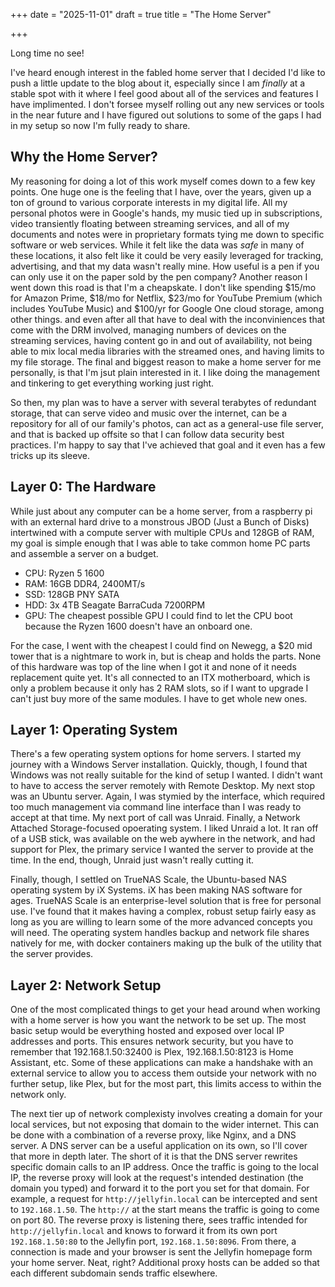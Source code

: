 +++
date = "2025-11-01"
draft = true
title = "The Home Server"

+++

Long time no see!

I've heard enough interest in the fabled home server that I decided I'd like to push a little update to the blog about it, especially since I am *finally* at a stable spot with it where I feel good about all of the services and features I have implimented. I don't forsee myself rolling out any new services or tools in the near future and I have figured out solutions to some of the gaps I had in my setup so now I'm fully ready to share.

## Why the Home Server?

My reasoning for doing a lot of this work myself comes down to a few key points. One huge one is the feeling that I have, over the years, given up a ton of ground to various corporate interests in my digital life. All my personal photos were in Google's hands, my music tied up in subscriptions, video transiently floating between streaming services, and all of my documents and notes were in proprietary formats tying me down to specific software or web services. While it felt like the data was *safe* in many of these locations, it also felt like it could be very easily leveraged for tracking, advertising, and that my data wasn't really mine. How useful is a pen if you can only use it on the paper sold by the pen company? Another reason I went down this road is that I'm a cheapskate. I don't like spending $15/mo for Amazon Prime, $18/mo for Netflix, $23/mo for YouTube Premium (which includes YouTube Music) and $100/yr for Google One cloud storage, among other things. and even after all that have to deal with the inconviniences that come with the DRM involved, managing numbers of devices on the streaming services, having content go in and out of availability, not being able to mix local media libraries with the streamed ones, and having limits to my file storage. The final and biggest reason to make a home server for me personally, is that I'm jsut plain interested in it. I like doing the management and tinkering to get everything working just right.

So then, my plan was to have a server with several terabytes of redundant storage, that can serve video and music over the internet, can be a repository for all of our family's photos, can act as a general-use file server, and that is backed up offsite so that I can follow data security best practices. I'm happy to say that I've achieved that goal and it even has a few tricks up its sleeve.

## Layer 0: The Hardware

While just about any computer can be a home server, from a raspberry pi with an external hard drive to a monstrous JBOD (Just a Bunch of Disks) intertwined with a compute server with multiple CPUs and 128GB of RAM, my goal is simple enough that I was able to take common home PC parts and assemble a server on a budget.

* CPU: Ryzen 5 1600
* RAM: 16GB DDR4, 2400MT/s
* SSD: 128GB PNY SATA
* HDD: 3x 4TB Seagate BarraCuda 7200RPM
* GPU: The cheapest possible GPU I could find to let the CPU boot because the Ryzen 1600 doesn't have an onboard one.

For the case, I went with the cheapest I could find on Newegg, a $20 mid tower that is a nightmare to work in, but is cheap and holds the parts. None of this hardware was top of the line when I got it and none of it needs replacement quite yet. It's all connected to an ITX motherboard, which is only a problem because it only has 2 RAM slots, so if I want to upgrade I can't just buy more of the same modules. I have to get whole new ones.

## Layer 1: Operating System

There's a few operating system options for home servers. I started my journey with a Windows Server installation. Quickly, though, I found that Windows was not really suitable for the kind of setup I wanted. I didn't want to have to access the server remotely with Remote Desktop. My next stop was an Ubuntu server. Again, I was stymied by the interface, which required too much management via command line interface than I was ready to accept at that time. My next port of call was Unraid. Finally, a Network Attached Storage-focused opoerating system. I liked Unraid a lot. It ran off of a USB stick, was available on the web aywhere in the network, and had support for Plex, the primary service I wanted the server to provide at the time. In the end, though, Unraid just wasn't really cutting it.

Finally, though, I settled on TrueNAS Scale, the Ubuntu-based NAS operating system by iX Systems. iX has been making NAS software for ages. TrueNAS Scale is an enterprise-level solution that is free for personal use. I've found that it makes having a complex, robust setup fairly easy as long as you are willing to learn some of the more advanced concepts you will need. The operating system handles backup and network file shares natively for me, with docker containers making up the bulk of the utility that the server provides.

## Layer 2: Network Setup

One of the most complicated things to get your head around when working with a home server is how you want the network to be set up. The most basic setup would be everything hosted and exposed over local IP addresses and ports. This ensures network security, but you have to remember that 192.168.1.50:32400 is Plex, 192.168.1.50:8123 is Home Assistant, etc. Some of these applications can make a handshake with an external service to allow you to access them outside your network with no further setup, like Plex, but for the most part, this limits access to within the network only.

The next tier up of network complexisty involves creating a domain for your local services, but not exposing that domain to the wider internet. This can be done with a combination of a reverse proxy, like Nginx, and a DNS server. A DNS server can be a useful application on its own, so I'll cover that more in depth later. The short of it is that the DNS server rewrites specific domain calls to an IP address. Once the traffic is going to the local IP, the reverse proxy will look at the request's intended destination (the domain you typed) and forward it to the port you set for that domain. For example, a request for `http://jellyfin.local` can be intercepted and sent to `192.168.1.50`. The `http://` at the start means the traffic is going to come on port 80. The reverse proxy is listening there, sees traffic intended for `http://jellyfin.local` and knows to forward it from its own port `192.168.1.50:80` to the Jellyfin port, `192.168.1.50:8096`. From there, a connection is made and your browser is sent the Jellyfin homepage form your home server. Neat, right? Additional proxy hosts can be added so that each different subdomain sends traffic elsewhere.